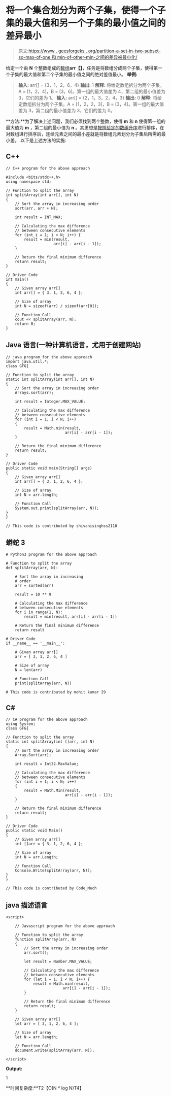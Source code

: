 # 将一个集合划分为两个子集，使得一个子集的最大值和另一个子集的最小值之间的差异最小

> 原文:[https://www . geesforgeks . org/partition-a-set-in-two-subset-so-max-of-one 和 min-of-other-min-之间的差异被最小化/](https://www.geeksforgeeks.org/partition-a-set-into-two-subsets-such-that-difference-between-max-of-one-and-min-of-other-is-minimized/)

给定一个由 **N** 个整数组成的[数组](https://www.geeksforgeeks.org/introduction-to-arrays/)**arr【】**，任务是将数组分成两个子集，使得第一个子集的最大值和第二个子集的最小值之间的绝对差值最小。
**举例:**

> **输入:** arr[] = {3，1，2，6，4}
> **输出:** 1
> **解释:**
> 将给定数组拆分为两个子集，A = [1，2，4]，B = [3，6]。第一组的最大值差为 4，第二组的最小值差为 3，它们的差为 1。
> **输入:** arr[] = {2，1，3，2，4，3}
> **输出:** 0
> **解释:**
> 将给定数组拆分为两个子集，A = [1，2，2，3]，B = [3，4]。第一组的最大值差为 3，第二组的最小值差为 3，它们的差为 0。

**方法:**为了解决上述问题，我们必须找到两个整数，使得 **m** 和 **n** 使得第一组的最大值为 **m** ，第二组的最小值为 **n** 。其思想是[按照给定的数组升序](https://www.geeksforgeeks.org/c-program-to-sort-an-array-in-ascending-order/)进行排序，在对数组进行排序后，连续元素之间的最小差就是将数组元素划分为子集后所需的最小差。
以下是上述方法的实施:

## C++

```
// C++ program for the above approach

#include <bits/stdc++.h>
using namespace std;

// Function to split the array
int splitArray(int arr[], int N)
{
    // Sort the array in increasing order
    sort(arr, arr + N);

    int result = INT_MAX;

    // Calculating the max difference
    // between consecutive elements
    for (int i = 1; i < N; i++) {
        result = min(result,
                     arr[i] - arr[i - 1]);
    }

    // Return the final minimum difference
    return result;
}

// Driver Code
int main()
{
    // Given array arr[]
    int arr[] = { 3, 1, 2, 6, 4 };

    // Size of array
    int N = sizeof(arr) / sizeof(arr[0]);

    // Function Call
    cout << splitArray(arr, N);
    return 0;
}
```

## Java 语言(一种计算机语言，尤用于创建网站)

```
// java program for the above approach
import java.util.*;
class GFG{

// Function to split the array
static int splitArray(int arr[], int N)
{
    // Sort the array in increasing order
    Arrays.sort(arr);

    int result = Integer.MAX_VALUE;

    // Calculating the max difference
    // between consecutive elements
    for (int i = 1; i < N; i++)
    {
        result = Math.min(result,
                          arr[i] - arr[i - 1]);
    }

    // Return the final minimum difference
    return result;
}

// Driver Code
public static void main(String[] args)
{
    // Given array arr[]
    int arr[] = { 3, 1, 2, 6, 4 };

    // Size of array
    int N = arr.length;

    // Function Call
    System.out.print(splitArray(arr, N));
}
}

// This code is contributed by shivanisinghss2110
```

## 蟒蛇 3

```
# Python3 program for the above approach

# Function to split the array
def splitArray(arr, N):

    # Sort the array in increasing
    # order
    arr = sorted(arr)

    result = 10 ** 9

    # Calculating the max difference
    # between consecutive elements
    for i in range(1, N):
        result = min(result, arr[i] - arr[i - 1])

    # Return the final minimum difference
    return result

# Driver Code
if __name__ == '__main__':

    # Given array arr[]
    arr = [ 3, 1, 2, 6, 4 ]

    # Size of array
    N = len(arr)

    # Function Call
    print(splitArray(arr, N))

# This code is contributed by mohit kumar 29
```

## C#

```
// C# program for the above approach
using System;
class GFG{

// Function to split the array
static int splitArray(int []arr, int N)
{
    // Sort the array in increasing order
    Array.Sort(arr);

    int result = Int32.MaxValue;

    // Calculating the max difference
    // between consecutive elements
    for (int i = 1; i < N; i++)
    {
        result = Math.Min(result,
                          arr[i] - arr[i - 1]);
    }

    // Return the final minimum difference
    return result;
}

// Driver Code
public static void Main()
{
    // Given array arr[]
    int []arr = { 3, 1, 2, 6, 4 };

    // Size of array
    int N = arr.Length;

    // Function Call
    Console.Write(splitArray(arr, N));
}
}

// This code is contributed by Code_Mech
```

## java 描述语言

```
<script>

    // Javascript program for the above approach

    // Function to split the array
    function splitArray(arr, N)
    {
        // Sort the array in increasing order
        arr.sort();

        let result = Number.MAX_VALUE;

        // Calculating the max difference
        // between consecutive elements
        for (let i = 1; i < N; i++) {
            result = Math.min(result,
                         arr[i] - arr[i - 1]);
        }

        // Return the final minimum difference
        return result;
    }

    // Given array arr[]
    let arr = [ 3, 1, 2, 6, 4 ];

    // Size of array
    let N = arr.length;

    // Function Call
    document.write(splitArray(arr, N));

</script>
```

**Output:** 

```
1
```

**时间复杂度:**T2【O(N * log N)T4】